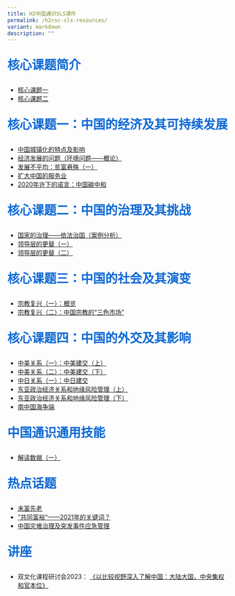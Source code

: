 ```yaml
---
title: H2中国通识SLS课件
permalink: /h2csc-sls-resources/
variant: markdown
description: ""
---
```

<p style="color: #0C69D5; font-family: kai; font-size: 28px; font-weight: bold">核心课题简介</p>

*  [核心课题一](https://vle.learning.moe.edu.sg/moe-library/lesson/view/02971279-e1c6-4f6b-a507-762a449dd4cd/cover)
*  [核心课题二](https://vle.learning.moe.edu.sg/moe-library/lesson/view/8955f220-106c-40e2-9a47-747e746145c9/cover)

<p style="color: #0C69D5; font-family: kai; font-size: 28px; font-weight: bold">核心课题一：中国的经济及其可持续发展</p>

* [中国城镇化的特点及影响](https://vle.learning.moe.edu.sg/moe-library/lesson/view/168d25bc-c35f-4004-a2d5-31bc335a9330/cover)
* [经济发展的问题（环境问题——概论）](https://vle.learning.moe.edu.sg/moe-library/lesson/view/f022eee5-f56e-4dd5-87a8-f9ef8df54d7a/cover)
* [发展不平均：贫富悬殊（一）](https://vle.learning.moe.edu.sg/moe-library/lesson/view/10061041-2c81-4afc-a28d-e90c5e0c8632/cover)
* [扩大中国的服务业](https://vle.learning.moe.edu.sg/moe-library/lesson/view/c254a479-2667-4f19-b5fe-581df9db079a/cover)
* [2020年许下的诺言：中国碳中和](https://vle.learning.moe.edu.sg/moe-library/lesson/view/6243e67f-8fc5-434c-bc9f-29fe1f014875/cover)

<p style="color: #0C69D5; font-family: kai; font-size: 28px; font-weight: bold">核心课题二：中国的治理及其挑战</p>

* [国家的治理——依法治国（案例分析）](https://vle.learning.moe.edu.sg/moe-library/lesson/view/76e985b3-bf3f-4883-8ef2-b6c617b604a9/cover)
* [领导层的更替（一）](https://vle.learning.moe.edu.sg/moe-library/lesson/view/1b7bb7c5-fdf8-4e05-9f2d-a408b9e00a8b/cover)
* [领导层的更替（二）](https://vle.learning.moe.edu.sg/moe-library/lesson/view/25f7d425-b2fe-438f-8742-9754d19d3e65/cover)

<p style="color: #0C69D5; font-family: kai; font-size: 28px; font-weight: bold">核心课题三：中国的社会及其演变</p>


* [宗教复兴（一）：概览](https://vle.learning.moe.edu.sg/moe-library/lesson/view/9e47a9d1-9285-48ec-b28e-d6105de13676/cover)
* [宗教复兴（二）：中国宗教的“三色市场”](https://vle.learning.moe.edu.sg/moe-library/lesson/view/ddbffeae-7403-4cb9-9ccc-91a2da6d1d0a/cover)

<p style="color: #0C69D5; font-family: kai; font-size: 28px; font-weight: bold">核心课题四：中国的外交及其影响</p>

* [中美关系（一）：中美建交（上）](https://vle.learning.moe.edu.sg/moe-library/lesson/view/208af78c-e1cb-4d73-bf57-09c6d8033908/cover)
* [中美关系（二）：中美建交（下）](https://vle.learning.moe.edu.sg/moe-library/lesson/view/2351edd9-6963-4111-a30d-5ee31819193d/cover)
* [中日关系（一）：中日建交](https://vle.learning.moe.edu.sg/moe-library/lesson/view/f2398940-0861-4f27-ae32-032d67953f12/cover)
* [东亚政治经济关系和地缘风险管理（上）](https://vle.learning.moe.edu.sg/moe-library/lesson/view/695cc8e7-f7da-4f53-ae3a-92d2b0e1bd0f/cover)
* [东亚政治经济关系和地缘风险管理（下）](https://vle.learning.moe.edu.sg/moe-library/lesson/view/728344cc-8f1e-4c4b-89eb-e2ae59086b32/cover)
* [南中国海争端](https://vle.learning.moe.edu.sg/moe-library/lesson/view/57d34367-f89e-4525-9efb-5c1ffae1611d/cover)


<p style="color: #0C69D5; font-family: kai; font-size: 28px; font-weight: bold">中国通识通用技能</p>

* [解读数据（一）](https://vle.learning.moe.edu.sg/moe-library/lesson/view/3c6f4e1b-75a9-4245-8af0-713d0941f27c/cover)

<p style="color: #0C69D5; font-family: kai; font-size: 28px; font-weight: bold">热点话题</p>

* [未富先老](https://vle.learning.moe.edu.sg/moe-library/lesson/view/313ed99e-f28d-43bb-85f7-82dea62fbd5e/cover)
* [”共同富裕“——2021年的关键词？](https://vle.learning.moe.edu.sg/moe-library/lesson/view/6623ecac-d4d9-41c6-8639-2990314ab272/cover)
* [中国灾难治理及突发事件应急管理](https://vle.learning.moe.edu.sg/moe-library/lesson/view/ed31fc12-7152-4bac-916d-b5e3948ca4a7/cover)

<p style="color: #0C69D5; font-family: kai; font-size: 28px; font-weight: bold">讲座</p>

* 双文化课程研讨会2023： [《以比较视野深入了解中国：大陆大国，中央集权和官本位》](https://vle.learning.moe.edu.sg/moe-library/lesson/view/78327fe7-e1fc-4a15-858d-fc953e57a170/cover)